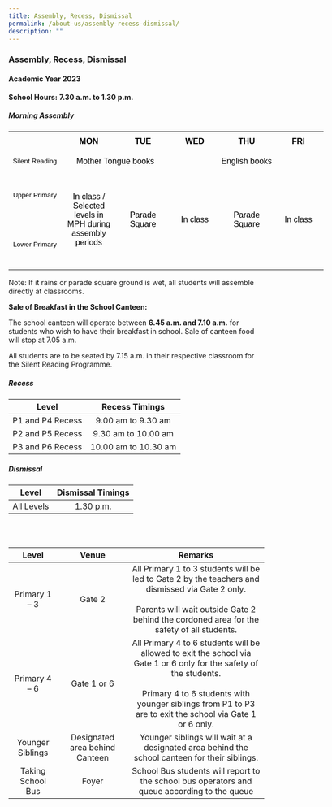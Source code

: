 ```yaml
---
title: Assembly, Recess, Dismissal
permalink: /about-us/assembly-recess-dismissal/
description: ""
---
```

### Assembly, Recess, Dismissal

#### Academic Year 2023

**School Hours:** **7.30 a.m. to 1.30 p.m.**

##### Morning Assembly
   <!--tr {mso-height-source:auto;} col {mso-width-source:auto;} td {padding-top:1.0px; padding-right:1.0px; padding-left:1.0px; mso-ignore:padding; color:windowtext; font-size:18.0pt; font-weight:400; font-style:normal; text-decoration:none; font-family:Arial; mso-generic-font-family:auto; mso-font-charset:0; text-align:general; vertical-align:bottom; border:none; mso-background-source:auto; mso-pattern:auto;} .oa1 {border:1.0pt solid black; background:#A5A5A5; mso-pattern:auto none; text-align:center; vertical-align:middle; padding-bottom:3.6pt; padding-left:7.2pt; padding-top:3.6pt; padding-right:7.2pt;} .oa2 {border:1.0pt solid black; background:#E1E1E1; mso-pattern:auto none; text-align:center; vertical-align:middle; padding-bottom:3.6pt; padding-left:7.2pt; padding-top:3.6pt; padding-right:7.2pt;} .oa3 {border:1.0pt solid black; background:#FFE699; mso-pattern:auto none; text-align:center; vertical-align:middle; padding-bottom:3.6pt; padding-left:7.2pt; padding-top:3.6pt; padding-right:7.2pt;} .oa4 {text-align:center; vertical-align:top; padding-bottom:3.6pt; padding-left:7.2pt; padding-top:3.6pt; padding-right:7.2pt;} .oa5 {border:1.0pt solid black; background:#C5E0B4; mso-pattern:auto none; text-align:center; vertical-align:middle; padding-bottom:3.6pt; padding-left:7.2pt; padding-top:3.6pt; padding-right:7.2pt;} .oa6 {border:1.0pt solid black; background:#F0F0F0; mso-pattern:auto none; text-align:center; vertical-align:middle; padding-bottom:3.6pt; padding-left:7.2pt; padding-top:3.6pt; padding-right:7.2pt;} .oa7 {border:1.0pt solid black; background:#F2F2F2; mso-pattern:auto none; text-align:center; vertical-align:middle; padding-bottom:3.6pt; padding-left:7.2pt; padding-top:3.6pt; padding-right:7.2pt;} .oa8 {border:1.0pt solid black; background:#FFCCFF; mso-pattern:auto none; text-align:center; vertical-align:middle; padding-bottom:3.6pt; padding-left:7.2pt; padding-top:3.6pt; padding-right:7.2pt;} .oa9 {border:1.0pt solid; mso-pattern:auto none; text-align:center; vertical-align:middle; padding-bottom:3.6pt; padding-left:7.2pt; padding-top:3.6pt; padding-right:7.2pt;} .oa10 {border-top:1.0pt solid; border-right:none; border-bottom:none; border-left:1.0pt solid; text-align:center; vertical-align:middle; padding-bottom:3.6pt; padding-left:7.2pt; padding-top:3.6pt; padding-right:7.2pt;} .oa11 {border-top:1.0pt solid; border-right:none; border-bottom:none; border-left:none; text-align:center; vertical-align:middle; padding-bottom:3.6pt; padding-left:7.2pt; padding-top:3.6pt; padding-right:7.2pt;} .oa12 {border-top:1.0pt solid; border-right:1.5pt solid; border-bottom:none; border-left:none; text-align:center; vertical-align:middle; padding-bottom:3.6pt; padding-left:7.2pt; padding-top:3.6pt; padding-right:7.2pt;} -->

<table border="0" cellpadding="0" cellspacing="0" width="1554" style="border-collapse:
 collapse;width:466pt;mso-yfti-tbllook:1056"><colgroup><col width="259" span="6" style="mso-width-source:userset;width:78pt"></colgroup><tbody><tr height="101" style="mso-height-source:userset;height:30.28pt"><td height="101" class="oa1" width="259" style="height:30.28pt;width:78pt"><p style="language:en-US;margin-top:0pt;margin-bottom:0pt;margin-left:0in;
  text-align:center;direction:ltr;unicode-bidi:embed;mso-line-break-override:
  none;word-break:normal;punctuation-wrap:hanging"></p></td><td class="oa1" width="259" style="width:78pt"><p style="language:en-US;margin-top:0pt;margin-bottom:0pt;margin-left:0in;
  text-align:center;direction:ltr;unicode-bidi:embed;mso-line-break-override:
  none;word-break:normal;punctuation-wrap:hanging"><span style="font-size:12.0pt;
  font-family:Arial;mso-ascii-font-family:Arial;mso-bidi-font-family:Arial;
  color:black;mso-color-index:1;mso-font-kerning:12.0pt;language:en-SG;
  font-weight:bold;mso-style-textfill-type:solid;mso-style-textfill-fill-themecolor:
  text1;mso-style-textfill-fill-color:black;mso-style-textfill-fill-alpha:100.0%">MON</span></p></td><td class="oa1" width="259" style="width:78pt"><p style="language:en-US;margin-top:0pt;margin-bottom:0pt;margin-left:0in;
  text-align:center;direction:ltr;unicode-bidi:embed;mso-line-break-override:
  none;word-break:normal;punctuation-wrap:hanging"><span style="font-size:12.0pt;
  font-family:Arial;mso-ascii-font-family:Arial;mso-bidi-font-family:Arial;
  color:black;mso-color-index:1;mso-font-kerning:12.0pt;language:en-SG;
  font-weight:bold;mso-style-textfill-type:solid;mso-style-textfill-fill-themecolor:
  text1;mso-style-textfill-fill-color:black;mso-style-textfill-fill-alpha:100.0%">TUE</span></p></td><td class="oa1" width="259" style="width:78pt"><p style="language:en-US;margin-top:0pt;margin-bottom:0pt;margin-left:0in;
  text-align:center;direction:ltr;unicode-bidi:embed;mso-line-break-override:
  none;word-break:normal;punctuation-wrap:hanging"><span style="font-size:12.0pt;
  font-family:Arial;mso-ascii-font-family:Arial;mso-bidi-font-family:Arial;
  color:black;mso-color-index:1;mso-font-kerning:12.0pt;language:en-SG;
  font-weight:bold;mso-style-textfill-type:solid;mso-style-textfill-fill-themecolor:
  text1;mso-style-textfill-fill-color:black;mso-style-textfill-fill-alpha:100.0%">WED</span></p></td><td class="oa1" width="259" style="width:78pt"><p style="language:en-US;margin-top:0pt;margin-bottom:0pt;margin-left:0in;
  text-align:center;direction:ltr;unicode-bidi:embed;mso-line-break-override:
  none;word-break:normal;punctuation-wrap:hanging"><span style="font-size:12.0pt;
  font-family:Arial;mso-ascii-font-family:Arial;mso-bidi-font-family:Arial;
  color:black;mso-color-index:1;mso-font-kerning:12.0pt;language:en-SG;
  font-weight:bold;mso-style-textfill-type:solid;mso-style-textfill-fill-themecolor:
  text1;mso-style-textfill-fill-color:black;mso-style-textfill-fill-alpha:100.0%">THU</span></p></td><td class="oa1" width="259" style="width:78pt"><p style="language:en-US;margin-top:0pt;margin-bottom:0pt;margin-left:0in;
  text-align:center;direction:ltr;unicode-bidi:embed;mso-line-break-override:
  none;word-break:normal;punctuation-wrap:hanging"><span style="font-size:12.0pt;
  font-family:Arial;mso-ascii-font-family:Arial;mso-bidi-font-family:Arial;
  color:black;mso-color-index:1;mso-font-kerning:12.0pt;language:en-SG;
  font-weight:bold;mso-style-textfill-type:solid;mso-style-textfill-fill-themecolor:
  text1;mso-style-textfill-fill-color:black;mso-style-textfill-fill-alpha:100.0%">FRI</span></p></td></tr><tr height="92" style="mso-height-source:userset;height:27.47pt"><td height="92" class="oa2" width="259" style="height:27.47pt;width:78pt"><p style="language:en-US;margin-top:0pt;margin-bottom:0pt;margin-left:0in;
  text-align:center;direction:ltr;unicode-bidi:embed;mso-line-break-override:
  none;word-break:normal;punctuation-wrap:hanging"><span style="font-size:10.0pt;
  font-family:Arial;mso-ascii-font-family:Arial;mso-bidi-font-family:Arial;
  color:black;mso-color-index:1;mso-font-kerning:12.0pt;language:en-SG;
  mso-style-textfill-type:solid;mso-style-textfill-fill-themecolor:text1;
  mso-style-textfill-fill-color:black;mso-style-textfill-fill-alpha:100.0%">Silent Reading</span></p></td><td colspan="2" class="oa3" width="518" style="width:155pt"><p style="language:en-US;margin-top:0pt;margin-bottom:0pt;margin-left:0in;
  text-align:center;direction:ltr;unicode-bidi:embed;mso-line-break-override:
  none;word-break:normal;punctuation-wrap:hanging"><span style="font-size:12.0pt;
  font-family:Arial;mso-ascii-font-family:Arial;mso-bidi-font-family:Arial;
  color:black;mso-color-index:1;mso-font-kerning:12.0pt;language:en-SG;
  mso-style-textfill-type:solid;mso-style-textfill-fill-themecolor:text1;
  mso-style-textfill-fill-color:black;mso-style-textfill-fill-alpha:100.0%">Mother Tongue books</span></p></td><td colspan="3" class="oa5" width="777" style="width:233pt"><p style="language:en-US;margin-top:0pt;margin-bottom:0pt;margin-left:0in;
  text-align:center;direction:ltr;unicode-bidi:embed;mso-line-break-override:
  none;word-break:normal;punctuation-wrap:hanging"><span style="font-size:12.0pt;
  font-family:Arial;mso-ascii-font-family:Arial;mso-bidi-font-family:Arial;
  color:black;mso-color-index:1;mso-font-kerning:12.0pt;language:en-SG;
  mso-style-textfill-type:solid;mso-style-textfill-fill-themecolor:text1;
  mso-style-textfill-fill-color:black;mso-style-textfill-fill-alpha:100.0%">English books</span></p></td></tr><tr height="244" style="mso-height-source:userset;height:73.13pt"><td height="244" class="oa6" width="259" style="height:73.13pt;width:78pt"><p style="language:en-US;margin-top:0pt;margin-bottom:0pt;margin-left:0in;
  text-align:center;direction:ltr;unicode-bidi:embed;mso-line-break-override:
  none;word-break:normal;punctuation-wrap:hanging"><span style="font-size:10.0pt;
  font-family:Arial;mso-ascii-font-family:Arial;mso-bidi-font-family:Arial;
  color:black;mso-color-index:1;mso-font-kerning:12.0pt;language:en-SG;
  mso-style-textfill-type:solid;mso-style-textfill-fill-themecolor:text1;
  mso-style-textfill-fill-color:black;mso-style-textfill-fill-alpha:100.0%">Upper Primary</span></p></td><td rowspan="2" class="oa7" width="259" style="width:78pt"><p style="language:en-US;line-height:normal;margin-top:0pt;margin-bottom:
  0pt;margin-left:0in;margin-right:0in;text-indent:0in;text-align:center;
  direction:ltr;unicode-bidi:embed;mso-vertical-align-alt:auto;mso-line-break-override:
  none;word-break:normal;punctuation-wrap:hanging"><span style="font-size:12.0pt;
  font-family:Arial;mso-ascii-font-family:Arial;mso-bidi-font-family:Arial;
  mso-fareast-theme-font:minor-fareast;font-variant:normal;color:black;
  text-transform:none;letter-spacing:0pt;mso-font-kerning:12.0pt;language:en-SG;
  font-weight:normal;font-style:normal;mso-no-proof:no;vertical-align:baseline;
  mso-text-raise:0%;mso-style-textoutline-type:none;mso-style-textfill-type:
  solid;mso-style-textfill-fill-color:black;mso-style-textfill-fill-alpha:100.0%">In class / Selected levels in MPH during assembly periods</span></p></td><td rowspan="2" class="oa8" width="259" style="width:78pt"><p style="language:en-US;line-height:normal;margin-top:0pt;margin-bottom:
  0pt;margin-left:0in;margin-right:0in;text-indent:0in;text-align:center;
  direction:ltr;unicode-bidi:embed;mso-vertical-align-alt:auto;mso-line-break-override:
  none;word-break:normal;punctuation-wrap:hanging"><span style="font-size:12.0pt;
  font-family:Arial;mso-ascii-font-family:Arial;mso-bidi-font-family:Arial;
  color:black;mso-color-index:1;mso-font-kerning:12.0pt;language:en-SG;
  mso-style-textfill-type:solid;mso-style-textfill-fill-themecolor:text1;
  mso-style-textfill-fill-color:black;mso-style-textfill-fill-alpha:100.0%">Parade Square</span></p></td><td rowspan="2" class="oa7" width="259" style="width:78pt"><p style="language:en-US;line-height:normal;margin-top:0pt;margin-bottom:
  0pt;margin-left:0in;margin-right:0in;text-indent:0in;text-align:center;
  direction:ltr;unicode-bidi:embed;mso-vertical-align-alt:auto;mso-line-break-override:
  none;word-break:normal;punctuation-wrap:hanging"><span style="font-size:12.0pt;
  font-family:Arial;mso-ascii-font-family:Arial;mso-bidi-font-family:Arial;
  mso-fareast-theme-font:minor-fareast;font-variant:normal;color:black;
  text-transform:none;letter-spacing:0pt;mso-font-kerning:12.0pt;language:en-SG;
  font-weight:normal;font-style:normal;mso-no-proof:no;vertical-align:baseline;
  mso-text-raise:0%;mso-style-textoutline-type:none;mso-style-textfill-type:
  solid;mso-style-textfill-fill-color:black;mso-style-textfill-fill-alpha:100.0%">In class</span></p></td><td rowspan="2" class="oa8" width="259" style="width:78pt"><p style="language:en-US;margin-top:0pt;margin-bottom:0pt;margin-left:0in;
  text-align:center;direction:ltr;unicode-bidi:embed;mso-line-break-override:
  none;word-break:normal;punctuation-wrap:hanging"><span style="font-size:12.0pt;
  font-family:Arial;mso-ascii-font-family:Arial;mso-bidi-font-family:Arial;
  color:black;mso-color-index:1;mso-font-kerning:12.0pt;language:en-SG;
  mso-style-textfill-type:solid;mso-style-textfill-fill-themecolor:text1;
  mso-style-textfill-fill-color:black;mso-style-textfill-fill-alpha:100.0%">Parade Square</span></p></td><td rowspan="2" class="oa7" width="259" style="width:78pt"><p style="language:en-US;margin-top:0pt;margin-bottom:0pt;margin-left:0in;
  text-align:center;direction:ltr;unicode-bidi:embed;mso-line-break-override:
  none;word-break:normal;punctuation-wrap:hanging"><span style="font-size:12.0pt;
  font-family:Arial;mso-ascii-font-family:Arial;mso-bidi-font-family:Arial;
  color:black;mso-color-index:1;mso-font-kerning:12.0pt;language:en-SG;
  mso-style-textfill-type:solid;mso-style-textfill-fill-themecolor:text1;
  mso-style-textfill-fill-color:black;mso-style-textfill-fill-alpha:100.0%">In class</span></p></td></tr><tr height="244" style="mso-height-source:userset;height:73.13pt"><td height="244" class="oa2" width="259" style="height:73.13pt;width:78pt"><p style="language:en-US;margin-top:0pt;margin-bottom:0pt;margin-left:0in;
  text-align:center;direction:ltr;unicode-bidi:embed;mso-line-break-override:
  none;word-break:normal;punctuation-wrap:hanging"><span style="font-size:10.0pt;
  font-family:Arial;mso-ascii-font-family:Arial;mso-bidi-font-family:Arial;
  color:black;mso-color-index:1;mso-font-kerning:12.0pt;language:en-SG;
  mso-style-textfill-type:solid;mso-style-textfill-fill-themecolor:text1;
  mso-style-textfill-fill-color:black;mso-style-textfill-fill-alpha:100.0%">Lower Primary</span></p></td></tr></tbody></table>
	Note: If it rains or parade square ground is wet, all students will assemble directly at classrooms.
	 
**Sale of Breakfast in the School Canteen:**

The school canteen will operate between **6.45 a.m. and 7.10 a.m.** for students who wish to have their breakfast in school. Sale of canteen food will stop at 7.05 a.m.
  
All students are to be seated by 7.15 a.m. in their respective classroom for the Silent Reading Programme.

##### Recess

| Level 	| Recess Timings 	|
|:---:	|:---:	|
| P1 and P4 Recess 	| 9.00 am to 9.30 am 	|
| P2 and P5 Recess 	| 9.30 am to 10.00 am 	|
| P3 and P6 Recess 	| 10.00 am to 10.30 am 	|


##### Dismissal

| Level 	| Dismissal Timings 	|
|:---:	|:---:	|
All Levels	| 1.30 p.m. 	|


<br><br>

| Level 	| Venue 	| Remarks 	|
|:---:	|:---:	|:---:	|
| Primary 1 – 3 	| Gate 2 	| All Primary 1 to 3 students will be led to Gate 2 by the teachers and dismissed via Gate 2 only.<br><br>Parents will wait outside Gate 2 behind the cordoned area for the safety of all students. 	|
| Primary 4 – 6 	| Gate 1 or 6 	| All Primary 4 to 6 students will be allowed to exit the school via Gate 1 or 6 only for the safety of the students.<br><br>Primary 4 to 6 students with younger siblings from P1 to P3 are to exit the school via Gate 1 or 6 only. 	|
| Younger Siblings 	| Designated area behind Canteen 	| Younger siblings will wait at a designated area behind the school canteen for their siblings. 	|
| Taking School Bus 	| Foyer 	| School Bus students will report to the school bus operators and queue according to the queue 	|